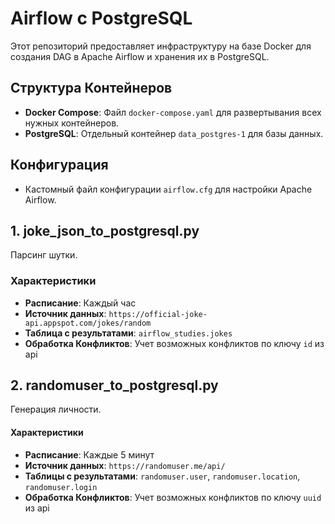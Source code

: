 # Airflow с PostgreSQL

Этот репозиторий предоставляет инфраструктуру на базе Docker для создания DAG в Apache Airflow и хранения их в PostgreSQL.

## Структура Контейнеров

- **Docker Compose**: Файл `docker-compose.yaml` для развертывания всех нужных контейнеров.
- **PostgreSQL**: Отдельный контейнер `data_postgres-1` для базы данных.

## Конфигурация

- Кастомный файл конфигурации `airflow.cfg` для настройки Apache Airflow.

## 1. joke_json_to_postgresql.py

Парсинг шутки.

### Характеристики

- **Расписание**: Каждый час
- **Источник данных**: `https://official-joke-api.appspot.com/jokes/random`
- **Таблица с результатами**: `airflow_studies.jokes`
- **Обработка Конфликтов**: Учет возможных конфликтов по ключу `id` из api

## 2. randomuser_to_postgresql.py

Генерация личности.

#### Характеристики
- **Расписание**: Каждые 5 минут
- **Источник данных**: `https://randomuser.me/api/`
- **Таблицы с результатами**: `randomuser.user`, `randomuser.location`, `randomuser.login`
- **Обработка Конфликтов**: Учет возможных конфликтов по ключу `uuid` из api
